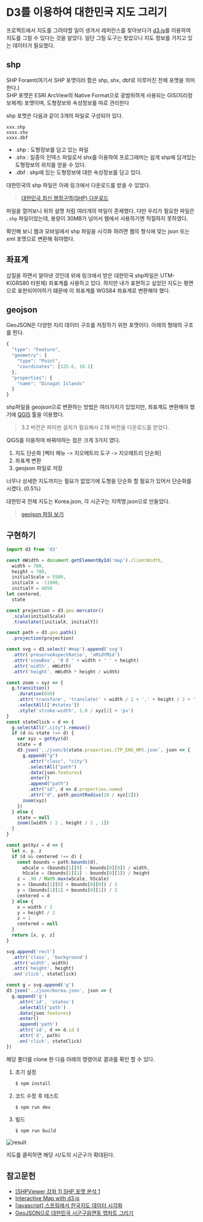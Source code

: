 # D3를 이용하여 대한민국 지도 그리기 

프로젝트에서 지도를 그려야할 일이 생겨서 레퍼런스를 찾아보다가 [d3.js](https://d3js.org/)를 이용하여 지도를 그릴 수 있다는 것을 알았다. 일단 그릴 도구는 찾았으니 지도 정보를 가지고 있는 데이터가 필요했다. 

## shp

SHP Foramt(여기서 SHP 포맷이라 함은 shp, shx, dbf로 이루어진 전체 포맷을 의미한다.)   
SHP 포맷은 ESRI ArcView의 Native Format으로 광범위하게 사용되는 GIS(지리정보체계) 포맷이며, 도형정보와 속성정보를 따로 관리한다

shp 포맷은 다음과 같이 3개의 파일로 구성되어 있다.

```
xxx.shp
xxxx.shx
xxxx.dbf
```
* .shp : 도형정보를 담고 있는 파일   
* .shx : 일종의 인덱스 파일로서 shx를 이용하여 프로그래머는 쉽게 shp에 담겨있는 도형정보의 위치를 얻을 수 있다.
* .dbf : shp에 있는 도형정보에 대한 속성정보를 담고 있다.

대한민국의 shp 파일은 아래 링크에서 다운로드를 받을 수 있었다.

> [대한민국 최신 행정구역(SHP) 다운로드](http://www.gisdeveloper.co.kr/?p=2332)

파일을 열어보니 위의 설명 처럼 여러개의 파일이 존재했다. 다만 우리가 필요한 파일은 `.shp` 파일이었는데, 용량이 30MB가 넘어서 웹에서 사용하기엔 적절하지 못하였다.

확인해 보니 웹과 모바일에서 shp 파일을 시각화 하려면 웹의 형식에 맞는 json 또는 xml 포맷으로 변환해 줘야했다.

## 좌표계

삽질을 하면서 알아낸 것인데 위에 링크에서 받은 대한민국 shp파일은 UTM-K(GRS80 타원체) 좌표계를 사용하고 있다. 하지만 내가 표현하고 싶었던 지도는 평면으로 표현되어야하기 떄문에 이 좌표계를 WGS84 좌표계로 변환해야 했다.

## geojson

GeoJSON은 다양한 지리 데이터 구조를 저장하기 위한 포맷이다. 아래의 형태의 구조를 띈다.

```js
{
  "type": "Feature",
  "geometry": {
    "type": "Point",
    "coordinates": [125.6, 10.1]
  },
  "properties": {
    "name": "Dinagat Islands"
  }
}
```

shp파일을 geojson으로 변환하는 방법은 여러가지가 있었지만, 좌표계도 변환해야 했기에 [QGIS](https://www.google.co.kr/search?q=qgis&oq=qgis&aqs=chrome..69i57j69i59j69i60l2j69i59l2.1457j0j4&sourceid=chrome&ie=UTF-8) 툴을 이용했다.

> 3.2 버전은 파이썬 설치가 필요해서 2.18 버전을 다운로드를 받았다.

QIGS를 이용하여 바꿔야하는 점은 크게 3가지 였다.

1. 지도 단순화 [벡터 메뉴 -> 지오메트리 도구 -> 지오메트리 단순화]
2. 좌표계 변환
3. geojson 파일로 저장

너무나 상세한 지도까지는 필요가 없었기에 도형을 단순화 할 필요가 있어서 단순화를 시켰다. (0.5%)

대한민국 전체 지도는 Korea.json, 각 시군구는 지역명.json으로 만들었다.

> [geojson 파일 보기](./src/json)

## 구현하기

```js
import d3 from 'd3'

const mWidth = document.getElementById('map').clientWidth,
  width = 700,
  height = 700,
  initialScale = 5500,
  initialX = -11900,
  initialY = 4050
let centered,
  state

const projection = d3.geo.mercator()
  .scale(initialScale)
  .translate([initialX, initialY])

const path = d3.geo.path()
  .projection(projection)

const svg = d3.select('#map').append('svg')
  .attr('preserveAspectRatio', 'xMidYMid')
  .attr('viewBox', '0 0 ' + width + ' ' + height)
  .attr('width', mWidth)
  .attr('height', mWidth * height / width)

const zoom = xyz => {
  g.transition()
    .duration(650)
    .attr('transform', 'translate(' + width / 2 + ',' + height / 2 + ')scale(' + xyz[2] + ')translate(' + -xyz[0] + ',' + -xyz[1]+ ')')
    .selectAll(['#states'])
    .style('stroke-width', 1.0 / xyz[2] + 'px')
}
const stateClick = d => {
  g.selectAll(".city").remove()
  if (d && state !== d) {
    var xyz = getXyz(d)
    state = d
    d3.json(`../json/${state.properties.CTP_ENG_NM}.json`, json => {
      g.append("g")
        .attr("class", "city")
        .selectAll("path")
        .data(json.features)
        .enter()
        .append("path")
        .attr("id", d => d.properties.name)
        .attr("d", path.pointRadius(20 / xyz[2]))
      zoom(xyz)
    })
  } else {
    state = null
    zoom([width / 2 , height / 2 , 1])
  }
}

const getXyz = d => {
  let x, y, z
  if (d && centered !== d) {
    const bounds = path.bounds(d),
      wScale = (bounds[1][0] - bounds[0][0]) / width,
      hScale = (bounds[1][1] - bounds[0][1]) / height
    z = .96 / Math.max(wScale, hScale)
    x = (bounds[1][0] + bounds[0][0]) / 2
    y = (bounds[1][1] + bounds[0][1]) / 2
    centered = d
  } else {
    x = width / 2
    y = height / 2
    z = 1
    centered = null
  }
  return [x, y, z]
}

svg.append('rect')
  .attr('class', 'background')
  .attr('width', width)
  .attr('height', height)
  .on('click', stateClick)

const g = svg.append('g')
d3.json('../json/Korea.json', json => {
  g.append('g')
    .attr('id', 'states')
    .selectAll('path')
    .data(json.features)
    .enter()
    .append('path')
    .attr('id', d => d.id )
    .attr('d', path)
    .on('click', stateClick)
})
```

해당 폴더를 clone 한 다음 아래의 명령어로 결과를 확인 할 수 있다.

1. 초기 설정

    ```bash
    $ npm install
    ```

2. 코드 수정 후 테스트

    ```bash
    $ npm run dev
    ```

3. 빌드

    ```bash
    $ npm run build
    ```


![result](result.png)

지도를 클릭하면 해당 시/도의 시군구가 확대된다.

## 참고문헌

* [[SHPViewer 강좌 1] SHP 포맷 분석 1](http://endofcap.tistory.com/3)
* [Interactive Map with d3.js](http://www.tnoda.com/blog/2013-12-07)
* [[javascript] 스프링에서 한국지도 데이터 시각화](https://shj7242.github.io/2018/01/16/geoInfo/)
* [GeoJSON으로 대한민국 시군구읍면동 맵차트 그리기](http://blog.hkwon.me/draw-korean-map-chart-with-geojson/)